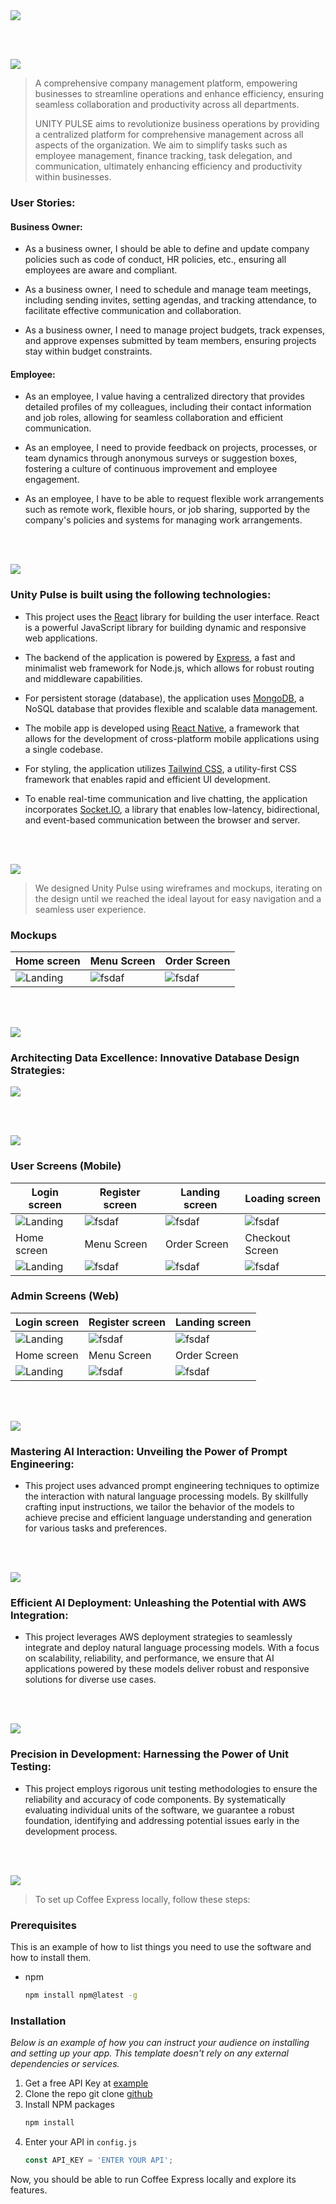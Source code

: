 <img src="./readme/title1.svg"/>

<br><br>

<!-- project philosophy -->
<img src="./readme/title2.svg"/>

> A comprehensive company management platform, empowering businesses to streamline operations and enhance efficiency, ensuring seamless collaboration and productivity across all departments.
>
> UNITY PULSE aims to revolutionize business operations by providing a centralized platform for comprehensive management across all aspects of the organization. We aim to simplify tasks such as employee management, finance tracking, task delegation, and communication, ultimately enhancing efficiency and productivity within businesses.

### User Stories:

#### Business Owner:

- As a business owner, I should be able to define and update company policies such as code of conduct, HR policies, etc., ensuring all employees are aware and compliant.

- As a business owner, I need to schedule and manage team meetings, including sending invites, setting agendas, and tracking attendance, to facilitate effective communication and collaboration.

- As a business owner, I need to manage project budgets, track expenses, and approve expenses submitted by team members, ensuring projects stay within budget constraints.

#### Employee:

- As an employee, I value having a centralized directory that provides detailed profiles of my colleagues, including their contact information and job roles, allowing for seamless collaboration and efficient communication.

- As an employee, I need to provide feedback on projects, processes, or team dynamics through anonymous surveys or suggestion boxes, fostering a culture of continuous improvement and employee engagement.

- As an employee, I have to be able to request flexible work arrangements such as remote work, flexible hours, or job sharing, supported by the company's policies and systems for managing work arrangements.

<br><br>

<!-- Tech stack -->
<img src="./readme/title3.svg"/>

### Unity Pulse is built using the following technologies:

- This project uses the [React](https://react.dev/) library for building the user interface. React is a powerful JavaScript library for building dynamic and responsive web applications.

- The backend of the application is powered by [Express](https://expressjs.com/), a fast and minimalist web framework for Node.js, which allows for robust routing and middleware capabilities.

- For persistent storage (database), the application uses [MongoDB](https://www.mongodb.com/), a NoSQL database that provides flexible and scalable data management.

- The mobile app is developed using [React Native](https://reactnative.dev/), a framework that allows for the development of cross-platform mobile applications using a single codebase.

- For styling, the application utilizes [Tailwind CSS](https://tailwindcss.com/), a utility-first CSS framework that enables rapid and efficient UI development.

- To enable real-time communication and live chatting, the application incorporates [Socket.IO](https://socket.io/), a library that enables low-latency, bidirectional, and event-based communication between the browser and server.

<br><br>

<!-- UI UX -->
<img src="./readme/title4.svg"/>

> We designed Unity Pulse using wireframes and mockups, iterating on the design until we reached the ideal layout for easy navigation and a seamless user experience.

### Mockups

| Home screen                             | Menu Screen                           | Order Screen                          |
| --------------------------------------- | ------------------------------------- | ------------------------------------- |
| ![Landing](./readme/demo/1440x1024.png) | ![fsdaf](./readme/demo/1440x1024.png) | ![fsdaf](./readme/demo/1440x1024.png) |

<br><br>

<!-- Database Design -->
<img src="./readme/title5.svg"/>

### Architecting Data Excellence: Innovative Database Design Strategies:

<img src="./readme/demo/dataBaseSchema.png"/>

<br><br>

<!-- Implementation -->
<img src="./readme/title6.svg"/>

### User Screens (Mobile)

| Login screen                              | Register screen                         | Landing screen                          | Loading screen                          |
| ----------------------------------------- | --------------------------------------- | --------------------------------------- | --------------------------------------- |
| ![Landing](https://placehold.co/900x1600) | ![fsdaf](https://placehold.co/900x1600) | ![fsdaf](https://placehold.co/900x1600) | ![fsdaf](https://placehold.co/900x1600) |
| Home screen                               | Menu Screen                             | Order Screen                            | Checkout Screen                         |
| ![Landing](https://placehold.co/900x1600) | ![fsdaf](https://placehold.co/900x1600) | ![fsdaf](https://placehold.co/900x1600) | ![fsdaf](https://placehold.co/900x1600) |

### Admin Screens (Web)

| Login screen                            | Register screen                       | Landing screen                        |
| --------------------------------------- | ------------------------------------- | ------------------------------------- |
| ![Landing](./readme/demo/1440x1024.png) | ![fsdaf](./readme/demo/1440x1024.png) | ![fsdaf](./readme/demo/1440x1024.png) |
| Home screen                             | Menu Screen                           | Order Screen                          |
| ![Landing](./readme/demo/1440x1024.png) | ![fsdaf](./readme/demo/1440x1024.png) | ![fsdaf](./readme/demo/1440x1024.png) |

<br><br>

<!-- Prompt Engineering -->
<img src="./readme/title7.svg"/>

### Mastering AI Interaction: Unveiling the Power of Prompt Engineering:

- This project uses advanced prompt engineering techniques to optimize the interaction with natural language processing models. By skillfully crafting input instructions, we tailor the behavior of the models to achieve precise and efficient language understanding and generation for various tasks and preferences.

<br><br>

<!-- AWS Deployment -->
<img src="./readme/title8.svg"/>

### Efficient AI Deployment: Unleashing the Potential with AWS Integration:

- This project leverages AWS deployment strategies to seamlessly integrate and deploy natural language processing models. With a focus on scalability, reliability, and performance, we ensure that AI applications powered by these models deliver robust and responsive solutions for diverse use cases.

<br><br>

<!-- Unit Testing -->
<img src="./readme/title9.svg"/>

### Precision in Development: Harnessing the Power of Unit Testing:

- This project employs rigorous unit testing methodologies to ensure the reliability and accuracy of code components. By systematically evaluating individual units of the software, we guarantee a robust foundation, identifying and addressing potential issues early in the development process.

<br><br>

<!-- How to run -->
<img src="./readme/title10.svg"/>

> To set up Coffee Express locally, follow these steps:

### Prerequisites

This is an example of how to list things you need to use the software and how to install them.

- npm
  ```sh
  npm install npm@latest -g
  ```

### Installation

_Below is an example of how you can instruct your audience on installing and setting up your app. This template doesn't rely on any external dependencies or services._

1. Get a free API Key at [example](https://example.com)
2. Clone the repo
   git clone [github](https://github.com/your_username_/Project-Name.git)
3. Install NPM packages
   ```sh
   npm install
   ```
4. Enter your API in `config.js`
   ```js
   const API_KEY = 'ENTER YOUR API';
   ```

Now, you should be able to run Coffee Express locally and explore its features.
